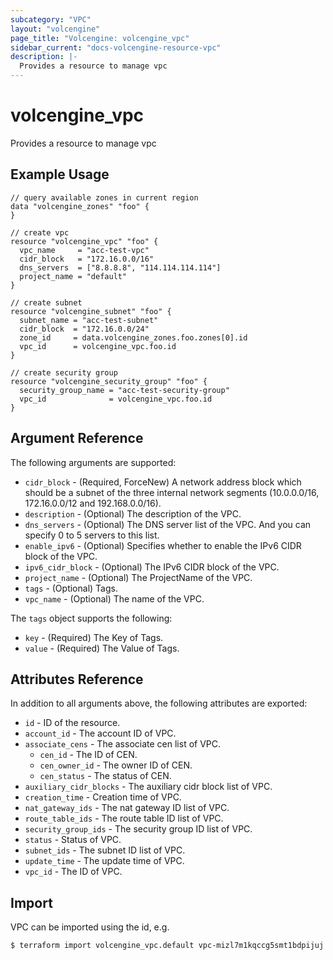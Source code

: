 ```yaml
---
subcategory: "VPC"
layout: "volcengine"
page_title: "Volcengine: volcengine_vpc"
sidebar_current: "docs-volcengine-resource-vpc"
description: |-
  Provides a resource to manage vpc
---
```

# volcengine_vpc
Provides a resource to manage vpc
## Example Usage
```hcl
// query available zones in current region
data "volcengine_zones" "foo" {
}

// create vpc
resource "volcengine_vpc" "foo" {
  vpc_name     = "acc-test-vpc"
  cidr_block   = "172.16.0.0/16"
  dns_servers  = ["8.8.8.8", "114.114.114.114"]
  project_name = "default"
}

// create subnet
resource "volcengine_subnet" "foo" {
  subnet_name = "acc-test-subnet"
  cidr_block  = "172.16.0.0/24"
  zone_id     = data.volcengine_zones.foo.zones[0].id
  vpc_id      = volcengine_vpc.foo.id
}

// create security group
resource "volcengine_security_group" "foo" {
  security_group_name = "acc-test-security-group"
  vpc_id              = volcengine_vpc.foo.id
}
```
## Argument Reference
The following arguments are supported:
* `cidr_block` - (Required, ForceNew) A network address block which should be a subnet of the three internal network segments (10.0.0.0/16, 172.16.0.0/12 and 192.168.0.0/16).
* `description` - (Optional) The description of the VPC.
* `dns_servers` - (Optional) The DNS server list of the VPC. And you can specify 0 to 5 servers to this list.
* `enable_ipv6` - (Optional) Specifies whether to enable the IPv6 CIDR block of the VPC.
* `ipv6_cidr_block` - (Optional) The IPv6 CIDR block of the VPC.
* `project_name` - (Optional) The ProjectName of the VPC.
* `tags` - (Optional) Tags.
* `vpc_name` - (Optional) The name of the VPC.

The `tags` object supports the following:

* `key` - (Required) The Key of Tags.
* `value` - (Required) The Value of Tags.

## Attributes Reference
In addition to all arguments above, the following attributes are exported:
* `id` - ID of the resource.
* `account_id` - The account ID of VPC.
* `associate_cens` - The associate cen list of VPC.
    * `cen_id` - The ID of CEN.
    * `cen_owner_id` - The owner ID of CEN.
    * `cen_status` - The status of CEN.
* `auxiliary_cidr_blocks` - The auxiliary cidr block list of VPC.
* `creation_time` - Creation time of VPC.
* `nat_gateway_ids` - The nat gateway ID list of VPC.
* `route_table_ids` - The route table ID list of VPC.
* `security_group_ids` - The security group ID list of VPC.
* `status` - Status of VPC.
* `subnet_ids` - The subnet ID list of VPC.
* `update_time` - The update time of VPC.
* `vpc_id` - The ID of VPC.


## Import
VPC can be imported using the id, e.g.
```
$ terraform import volcengine_vpc.default vpc-mizl7m1kqccg5smt1bdpijuj
```

